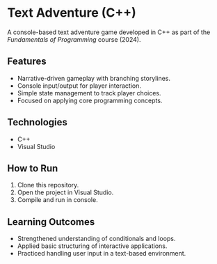 # Text Adventure (C++)

A console-based text adventure game developed in C++ as part of the *Fundamentals of Programming* course (2024).

## Features
- Narrative-driven gameplay with branching storylines.
- Console input/output for player interaction.
- Simple state management to track player choices.
- Focused on applying core programming concepts.

## Technologies
- C++
- Visual Studio

## How to Run
1. Clone this repository.
2. Open the project in Visual Studio.
3. Compile and run in console.

## Learning Outcomes
- Strengthened understanding of conditionals and loops.
- Applied basic structuring of interactive applications.
- Practiced handling user input in a text-based environment.
